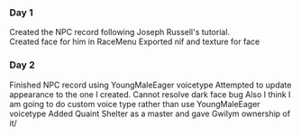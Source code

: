 ### Day 1
Created the NPC record following Joseph Russell's tutorial.  
Created face for him in RaceMenu
Exported nif and texture for face

### Day 2
Finished NPC record using YoungMaleEager voicetype
Attempted to update appearance to the one I created. 
Cannot resolve dark face bug
Also I think I am going to do custom voice type rather than use YoungMaleEager voicetype
Added Quaint Shelter as a master and gave Gwilym ownership of it/

